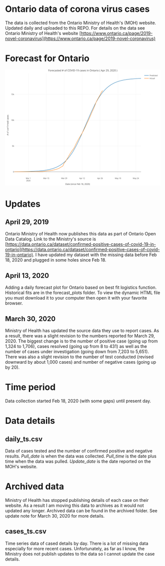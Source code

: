 # Ontario data of corona virus cases

The data is collected from the Ontario Ministry of Health's (MOH) website. Updated daily and uploaded to this REPO. For details on the data  see Ontario Ministry of Health's website [https://www.ontario.ca/page/2019-novel-coronavirus](https://www.ontario.ca/page/2019-novel-coronavirus)

# Forecast for Ontario

![forecast](forecast_plots/daily.svg)

# Updates

## April 29, 2019

Ontario Ministry of Health now publishes this data as part of Ontario Open Data Catalog. Link to the Ministry's source is [https://data.ontario.ca/dataset/confirmed-positive-cases-of-covid-19-in-ontario](https://data.ontario.ca/dataset/confirmed-positive-cases-of-covid-19-in-ontario). 
I have updated my dataset with the missing data before Feb 18, 2020  and plugged in some holes since Feb 18.

## April 13, 2020

Adding a daily forecast plot for Ontario based on best fit logistics function. Historical fits are in the forecast_plots folder. To view the dynamic HTML file you must download it to your computer then open it with your favorite browser.

## March 30, 2020

Ministry of Health has updated the source data they use to report cases. As a result, there was a slight revision to the numbers reported for March 29, 2020. The biggest change is to the number of positive case (going up from 1,324 to 1,706), cases resolved (going up from 8 to 431) as well as the number of cases under investigation (going down from 7,203 to 5,651). There was also a slight revision to the number of test conducted (revised downward by about 1,000 cases) and number of negative cases (going up by 20). 

# Time period

Data collection started Feb 18, 2020 (with some gaps) until present day.

# Data details

## daily_ts.csv

Data of cases tested and the number of confirmed positive and negative results. *Pull_date* is when the data was collected. *Pull_time* is the date plus time when the data was pulled. *Update_date* is the date reported on the MOH's website. 

# Archived data

Ministry of Health has stopped publishing details of each case on their website. As a result I am moving this data to archives as it would not updated any longer. Archived data can be found in the archived folder. See update note for March 30, 2020 for more details.

## cases_ts.csv

Time series data of cased details by day. There is a lot of missing data especially for more recent cases. Unfortunately, as far as I know, the Ministry does not publish updates to the data so I cannot update the case details. 

